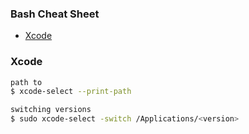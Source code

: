 ### Bash Cheat Sheet

- [Xcode](#xcode)

### Xcode

```bash
path to
$ xcode-select --print-path
```

```bash
switching versions
$ sudo xcode-select -switch /Applications/<version>
```
